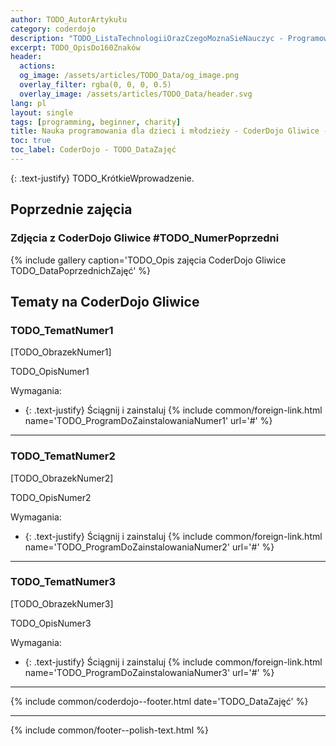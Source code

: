 ```yaml
---
author: TODO_AutorArtykułu
category: coderdojo
description: "TODO_ListaTechnologiiOrazCzegoMoznaSieNauczyc - Programowanie dla dzieci - CoderDojo Gliwice #TODO_NumerKolejny"
excerpt: TODO_OpisDo160Znaków
header:
  actions:
  og_image: /assets/articles/TODO_Data/og_image.png
  overlay_filter: rgba(0, 0, 0, 0.5)
  overlay_image: /assets/articles/TODO_Data/header.svg
lang: pl
layout: single
tags: [programming, beginner, charity]
title: Nauka programowania dla dzieci i młodzieży - CoderDojo Gliwice - TODO_Rok-TODO_Miesiąc
toc: true
toc_label: CoderDojo - TODO_DataZajęć
---
```


{: .text-justify}
TODO_KrótkieWprowadzenie.

## Poprzednie zajęcia

### Zdjęcia z CoderDojo Gliwice #TODO_NumerPoprzedni
{% include gallery caption='TODO_Opis zajęcia CoderDojo Gliwice TODO_DataPoprzednichZajęć' %}


## Tematy na CoderDojo Gliwice

### TODO_TematNumer1

[TODO_ObrazekNumer1]

TODO_OpisNumer1

Wymagania:
+ {: .text-justify} Ściągnij i zainstaluj {% include common/foreign-link.html name='TODO_ProgramDoZainstalowaniaNumer1' url='#' %}


----

### TODO_TematNumer2

[TODO_ObrazekNumer2]

TODO_OpisNumer2

Wymagania:
+ {: .text-justify} Ściągnij i zainstaluj {% include common/foreign-link.html name='TODO_ProgramDoZainstalowaniaNumer2' url='#' %}


----

### TODO_TematNumer3

[TODO_ObrazekNumer3]

TODO_OpisNumer3

Wymagania:
+ {: .text-justify} Ściągnij i zainstaluj {% include common/foreign-link.html name='TODO_ProgramDoZainstalowaniaNumer3' url='#' %}

----

{% include common/coderdojo--footer.html date='TODO_DataZajęć' %}

----
{% include common/footer--polish-text.html %}
